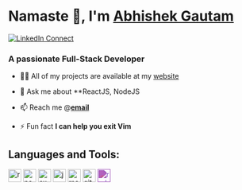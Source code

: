 # Namaste 🙏, I'm [Abhishek Gautam][website]

[![LinkedIn Connect][linkedinbadge]][linkedin]

### A passionate Full-Stack Developer

- 👨‍💻 All of my projects are available at my [website][website]

- 💬 Ask me about **ReactJS, NodeJS

- 📫 Reach me @**[email][email]**

- ⚡ Fun fact **I can help you exit Vim**

## Languages and Tools:

<p align="left">
<img src="https://www.vectorlogo.zone/logos/reactjs/reactjs-icon.svg" alt="react" width="26" height="26"/>
<img src="https://www.vectorlogo.zone/logos/nodejs/nodejs-icon.svg" alt="nodejs" width="26" height="26"/>
<img src="https://www.vectorlogo.zone/logos/expressjs/expressjs-icon.svg" alt="express" width="26" height="26"/>
<img src="https://www.vectorlogo.zone/logos/javascript/javascript-icon.svg" alt="javascript" width="26" height="26"/>
<img src="https://www.vectorlogo.zone/logos/mongodb/mongodb-icon.svg" alt="mongodb" width="26" height="26"/>
<img src="https://www.vectorlogo.zone/logos/git-scm/git-scm-icon.svg" alt="git" width="26" height="26"/>
<img src="https://unpkg.com/simple-icons@v4/icons/redux.svg" style="filter: invert(39%) sepia(35%) saturate(2239%) hue-rotate(235deg) brightness(77%) contrast(89%);" alt="redux" width="26" height="26"/>

</p>


[email]: mailto://gautamabhishek0810@gmail.com
[website]: https://github.com/abhishekgautam08
[linkedin]: https://www.linkedin.com/in/abhishekgautam08
[linkedinbadge]: https://img.shields.io/badge/linkedin-%230077B5.svg?&style=for-the-badge&logo=linkedin&logoColor=white
